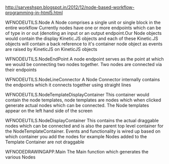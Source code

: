 http://sarveshspn.blogspot.in/2012/12/node-based-workflow-programming-in-html5.html

WFNODEUTILS.Node
A Node comprises a single unit or single block in the entire workflow
Currently nodes have one or more endpoints which can be of type in or out (denoting an input
or an output endpoint.Our Node objects would contain the display Kinetic.JS objects and each 
of these Kinetic.JS objects will contain a back reference to it's container node object
as events are raised by KineticJS on KineticJS objects

WFNODEUTILS.NodeEndPoint 
A node endpoint serves as the point at which we would be connecting two nodes together.
Two nodes are connected via their endpoints

WFNODEUTILS.NodeLineConnector
A Node Connector internally contains the endpoints which it connects together using straight lines

WFNODEUTILS.NodeTemplateDisplayContainer
This container would contain the node templates, node templates are
nodes which when clicked generate actual nodes which can be connected. The Node templates
appear on the left hand side of the screen

WFNODEUTILS.NodeDisplayContainer
This contains the actual draggable nodes which can be connected and is also the parent top level
container for the NodeTemplateContainer. Events and functionality is wired up based on which container 
you add the nodes for example Nodes added to the Template Container are not draggable

WFNODEDRAWINGAPP.Main 
The Main function which generates the various Nodes
